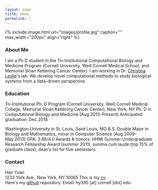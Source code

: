 ```yaml
---
layout: page
title: Home
permalink: /
---
```


{% include image.html url="images/profile.jpg" caption="" max_width="200px" align="right" %}

### About Me
I am a Ph.D student in the Tri-Institutional Computational Biology and Medicine Program (Cornell University, Weill Cornell Medical School, and Memorial Sloan Kettering Cancer Center). I am working in Dr. [Christina Leslie]'s lab. We develop novel computational methods to study biological systems from a data-driven perspective.

### Education
Tri-Institutional Ph. D Program (Cornell University, Weill Cornell Medical College, Memorial Sloan Kettering Cancer Center), New York, NY
Ph. D in Computational Biology and Medicine  (Aug.2013-Present)
Anticipated graduation: Dec.2018

Washington University in St. Louis, Saint Louis, MO
B.S. Double Major in Biology and Mathematics, minor in Computer Science (Aug.2009–May.2013)
GPA: 3.88/4.0
Awards & honors: HHMI Summer Undergraduate Research Fellowship Award (summer 2011), summa cum laude (top 15% of graduate class), dean’s list for five semesters.

### Contact
Han Yuan <br />
1233 York Ave., New York, NY 10065
This is my [cv]. <br />
Here's my [github] repository.
Email: hy395 [at] cornell [dot] edu

[cv]: http://cbio.mskcc.org/~hy395/cv.pdf
[Christina Leslie]: http://cbio.mskcc.org/leslielab/index.html
[github]: https://github.com/hy395
